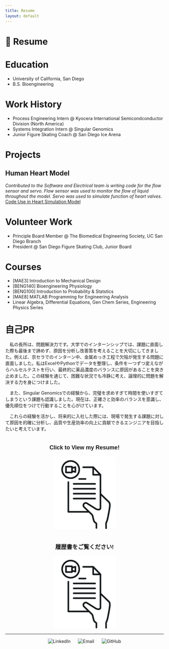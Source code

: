 ```yaml
---
title: Resume
layout: default
---
```


# 📑 Resume

# Education
- University of California, San Diego
- B.S. Bioengineering

# Work History
- Process Engineering Intern @ Kyocera International Semicondconductor Division (North America)
- Systems Integration Intern @ Singular Genomics
- Junior Figure Skating Coach @ San Diego Ice Arena

# Projects
## Human Heart Model
*Contributed to the Software and Electrical team is writing code for the flow sensor and servo. Flow sensor was used to monitor the flow of liquid throughout the model. Servo was used to simulate function of heart valves.*  
[Code Use in Heart Simulation Model](https://github.com/d3moore2002/UCSD_BMES_PT_2024-25_HeartSim/tree/main)

# Volunteer Work
- Principle Board Member @ The Biomedical Engineering Society, UC San Diego Branch
- President @ San Diego Figure Skating Club, Junior Board

# Courses
- [MAE3] Introduction to Mechanical Design
- [BENG140] Bioengineering Physiology
- [BENG100] Introduction to Probability & Statstics
- [MAE8] MATLAB Programming for Engineering Analysis
- Linear Algebra, Differential Equations, Gen Chem Series, Engineering Physics Series

# 自己PR
　私の長所は、問題解決力です。大学でのインターンシップでは、課題に直面した際も最後まで諦めず、原因を分析し改善策を考えることを大切にしてきました。例えば、京セラでのインターン中、金属めっき工程で欠陥が発生する問題に直面しました。私はExcelやPythonでデータを整理し、条件を一つずつ変えながらハルセルテストを行い、最終的に薬品濃度のバランスに原因があることを突き止めました。この経験を通じて、困難な状況でも冷静に考え、論理的に問題を解決する力を身につけました。
 
　また、Singular Genomicsでの経験から、完璧を求めすぎて時間を使いすぎてしまうという課題も認識しました。現在は、正確さと効率のバランスを意識し、優先順位をつけて行動することを心がけています。
 
　これらの経験を活かし、将来的に入社した際には、現場で発生する課題に対して原因を的確に分析し、品質や生産効率の向上に貢献できるエンジニアを目指したいと考えています。

<div style="margin-top: 40px;"></div>

<!-- Centered heading text -->
<p align="center" style="font-size: 18px; font-weight: bold; font-family: sans-serif;">
  Click to View my Resume!
</p>

<p align="center">
  <a href="https://docs.google.com/document/d/1us66SjzppwdeJQqZWLPG9DbBT4FSBsKUyjR3bm9orIE/edit?usp=sharing" target="_blank">
    <img src="docs/assets/Screenshot 2025-03-28 at 11.42.14 AM.png" alt="Click to Visit" width="200" style="border-radius: 10px;" />
  </a>
</p>

<div style="margin-top: 40px;"></div>

<!-- Centered heading text -->
<p align="center" style="font-size: 18px; font-weight: bold; font-family: sans-serif;">
  履歴書をご覧ください!
</p>

<p align="center">
  <a href="https://docs.google.com/document/d/1bjWXYy9JG8V7v2Aj0NrdFIiu4rC9SK82mvejk9hiLhU/edit?tab=t.0" target="_blank">
    <img src="docs/assets/Screenshot 2025-03-28 at 11.42.14 AM.png" alt="Click to Visit" width="200" style="border-radius: 10px;" />
  </a>
</p>


<hr />

<p align="center">
  <a href="https://www.linkedin.com/in/alisakunimoto/" target="_blank" style="text-decoration: none;">
    <img src="https://cdn.jsdelivr.net/gh/devicons/devicon/icons/linkedin/linkedin-original.svg"
         width="30" alt="LinkedIn" style="margin: 0 10px;" />
  </a>

  <a href="mailto:alisakunimoto@gmail.com" style="text-decoration: none;">
    <img src="https://upload.wikimedia.org/wikipedia/commons/4/4e/Gmail_Icon.png" 
         width="30" alt="Email" style="margin: 0 10px;" />
   </a>

  <a href="https://github.com/ari-kuni" target="_blank" style="text-decoration: none;">
    <img src="https://cdn.jsdelivr.net/gh/devicons/devicon/icons/github/github-original.svg"
         width="30" alt="GitHub" style="margin: 0 10px;" />
</a>

</p>
